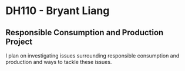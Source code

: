 # DH110 - Bryant Liang
## Responsible Consumption and Production Project
I plan on investigating issues surrounding responsible consumption and production and ways to tackle these issues.
